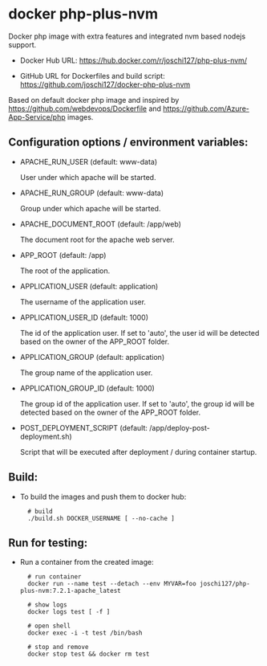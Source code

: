 docker php-plus-nvm
===================

Docker php image with extra features and integrated nvm based nodejs
support.

* Docker Hub URL:
  https://hub.docker.com/r/joschi127/php-plus-nvm/

* GitHub URL for Dockerfiles and build script:
  https://github.com/joschi127/docker-php-plus-nvm

Based on default docker php image and inspired by
https://github.com/webdevops/Dockerfile and
https://github.com/Azure-App-Service/php images.


Configuration options / environment variables:
----------------------------------------------

* APACHE_RUN_USER (default: www-data)

  User under which apache will be started.
  

* APACHE_RUN_GROUP (default: www-data)

  Group under which apache will be started.


* APACHE_DOCUMENT_ROOT (default: /app/web)

  The document root for the apache web server.


* APP_ROOT (default: /app)

  The root of the application.


* APPLICATION_USER (default: application)

  The username of the application user.


* APPLICATION_USER_ID (default: 1000)

  The id of the application user.
  If set to 'auto', the user id will be detected based on the owner of
  the APP_ROOT folder.


* APPLICATION_GROUP (default: application)

  The group name of the application user.


* APPLICATION_GROUP_ID (default: 1000)

  The group id of the application user.
  If set to 'auto', the group id will be detected based on the owner of
  the APP_ROOT folder.


* POST_DEPLOYMENT_SCRIPT (default: /app/deploy-post-deployment.sh)

  Script that will be executed after deployment / during container
  startup.


Build:
------

* To build the images and push them to docker hub:

        # build
        ./build.sh DOCKER_USERNAME [ --no-cache ]


Run for testing:
----------------

* Run a container from the created image:

        # run container
        docker run --name test --detach --env MYVAR=foo joschi127/php-plus-nvm:7.2.1-apache_latest

        # show logs
        docker logs test [ -f ]

        # open shell
        docker exec -i -t test /bin/bash

        # stop and remove
        docker stop test && docker rm test

